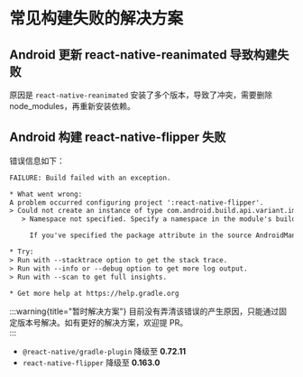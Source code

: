 # 常见构建失败的解决方案

## Android 更新 react-native-reanimated 导致构建失败

原因是 `react-native-reanimated` 安装了多个版本，导致了冲突，需要删除 node_modules，再重新安装依赖。

## Android 构建 react-native-flipper 失败

错误信息如下：

```txt
FAILURE: Build failed with an exception.

* What went wrong:
A problem occurred configuring project ':react-native-flipper'.
> Could not create an instance of type com.android.build.api.variant.impl.LibraryVariantBuilderImpl.
   > Namespace not specified. Specify a namespace in the module's build file. See https://d.android.com/r/tools/upgrade-assistant/set-namespace for information about setting the namespace.

     If you've specified the package attribute in the source AndroidManifest.xml, you can use the AGP Upgrade Assistant to migrate to the namespace value in the build file. Refer to https://d.android.com/r/tools/upgrade-assistant/agp-upgrade-assistant for general information about using the AGP Upgrade Assistant.

* Try:
> Run with --stacktrace option to get the stack trace.
> Run with --info or --debug option to get more log output.
> Run with --scan to get full insights.

* Get more help at https://help.gradle.org
```

:::warning{title="暂时解决方案"}
目前没有弄清该错误的产生原因，只能通过固定版本号解决。如有更好的解决方案，欢迎提 PR。  
:::

- `@react-native/gradle-plugin` 降级至 **0.72.11**
- `react-native-flipper` 降级至 **0.163.0**
